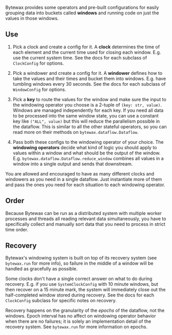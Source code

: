 Bytewax provides some operators and pre-built configurations for
easily grouping data into buckets called **windows** and running code
on just the values in those windows.

Use
---

1. Pick a clock and create a config for it. A **clock** determines the
time of each element and the current time used for closing each
window. E.g. use the current system time. See the docs for each
subclass of `ClockConfig` for options.

2. Pick a windower and create a config for it. A **windower** defines
how to take the values and their times and bucket them into
windows. E.g. have tumbling windows every 30 seconds. See the docs for
each subclass of `WindowConfig` for options.

3. Pick a **key** to route the values for the window and make sure the
input to the windowing operator you choose is a 2-tuple of `(key: str,
value)`. Windows are managed independently for each key. If you need
all data to be processed into the same window state, you can use a
constant key like `("ALL", value)` but this will reduce the
parallelism possible in the dataflow. This is similar to all the other
stateful operators, so you can read more on their methods on
`bytewax.dataflow.Dataflow`.

4. Pass both these configs to the windowing operator of your
choice. The **windowing operators** decide what kind of logic you
should apply to values within a window and what should be the output
of the window. E.g. `bytewax.dataflow.Dataflow.reduce_window` combines
all values in a window into a single output and sends that downstream.

You are allowed and encouraged to have as many different clocks and
windowers as you need in a single dataflow. Just instantiate more of
them and pass the ones you need for each situation to each windowing
operator.

Order
-----

Because Bytewax can be run as a distributed system with multiple
worker processes and threads all reading relevant data simultaneously,
you have to specifically collect and manually sort data that you need
to process in strict time order.

Recovery
--------

Bytewax's windowing system is built on top of its recovery system (see
`bytewax.run` for more info), so failure in the middle of a window
will be handled as gracefully as possible.

Some clocks don't have a single correct answer on what to do during
recovery. E.g. if you use `SystemClockConfig` with 10 minute windows,
but then recover on a 15 minute mark, the system will immediately
close out the half-completed window stored during recovery. See the
docs for each `ClockConfig` subclass for specific notes on recovery.

Recovery happens on the granularity of the _epochs_ of the dataflow,
not the windows. Epoch interval has no affect on windowing operator
behavior when there are no failures; it is solely an implementation
detail of the recovery system. See `bytewax.run` for more information
on epochs.
